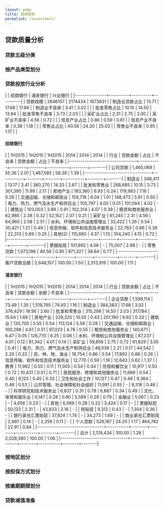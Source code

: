 ```yaml
---
layout: page
title: 投资研究
permalink: /investment/
---
```


## 贷款质量分析

### 贷款五级分类

### 按产品类型划分

### 贷款投放行业分析

|                | 招商银行 | 浦发银行 | 兴业银行 |
|----------------+----------+----------+----------|
| 贷款规模       | 2646157  | 2174434  | 1673831  |
| 制造业贷款占比 | 13.71    | 17.68    | 17.88    |
| 制造业不良率   | 3.41     | 3.02     |          |
| 批发零售占比   | 10.15    | 14.50    | 13.94    |
| 批发零售不良率 | 3.73     | 2.03     |          |
| 采矿业占比     | 2.31     | 2.75     | 3.30     |
| 采矿业不良率   | 4.56     | 0.72     |          |
| 信息产业占比   | 0.86     | 0.59     | 0.61     |
| 信息产业不良率 | 0.38     | 1.18     |          |
| 零售业占比     | 40.56    | 24.20    | 25.03    |
| 零售业不良率   | 0.95     | 1.17     |          |


#### 招商银行

|                                  | 1H2015    | 1H2015 | 1H2015 | 2014      | 2014   | 2014   |
| 行业                             | 贷款金额  | 占比   | 不良率 | 贷款金额  | 占比   | 不良率 |
|----------------------------------+-----------+--------+--------+-----------+--------+--------|
| 公司贷款                         | 1,465,069 | 55.36  | 2.01   | 1,467,585 | 58.38  | 1.39   |
|----------------------------------+-----------+--------+--------+-----------+--------+--------|
| 制造业                           | 348,411   | 13.17  | 3.41   | 360,270   | 14.33  | 2.67   |
| 批发和零售业                     | 268,685   | 10.15  | 3.73   | 301,395   | 11.99  | 2.17   |
| 房地产业                         | 183,360   | 6.93   | 0.24   | 179,983   | 7.16   | 0.26   |
| 交通运输、仓储和邮政业           | 159,718   | 6.04   | 1.01   | 148,473   | 5.91   | 0.50   |
| 电力、热力、燃气及水生产和供应业 | 105,797   | 4.00   | 0.01   | 101,064   | 4.02   | -      |
| 建筑业                           | 103,003   | 3.89   | 0.91   | 102,314   | 4.07   | 0.39   |
| 租赁和商务服务业                 | 62,985    | 2.38   | 0.32   | 52,152    | 2.07   | 0.21   |
| 采矿业                           | 61,245    | 2.31   | 4.56   | 64,960    | 2.58   | 2.51   |
| 水利、环境和公共设施管理业       | 33,422    | 1.26   | 0.54   | 30,421    | 1.21   | 0.49   |
| 信息传输、软件和信息技术服务业   | 22,783    | 0.86   | 0.38   | 22,313    | 0.89   | 0.25   |
| 其他(2)                          | 115,660   | 4.37   | 1.13   | 104,240   | 4.15   | 0.72   |
|----------------------------------+-----------+--------+--------+-----------+--------+--------|
| 票据贴现                         | 107,892   | 4.08   | -      | 75,007    | 2.98   | -      |
| 零售贷款                         | 1,073,196 | 40.56  | 0.95   | 971,327   | 38.64  | 0.77   |
|----------------------------------+-----------+--------+--------+-----------+--------+--------|
| 客户贷款总额                     | 2,646,157 | 100.00 | 1.50   | 2,513,919 | 100.00 | 1.11   |

#### 浦发银行

|                                  | 1H2015    | 1H2015 | 1H2015 | 2014      | 2014   | 2014   |
| 行业                             | 贷款余额  | 占比   | 不良率 | 贷款余额  | 余额   | 不良率 |
|----------------------------------+-----------+--------+--------+-----------+--------+--------|
| 企业贷款                         | 1,598,114 | 73.49  | 1.35   | 1,519,765 | 74.93  | 1.16   |
| 制造业                           | 384,383   | 17.68  | 3.02   | 376,429   | 18.56  | 2.60   |
| 批发和零售业                     | 315,298   | 14.50  | 2.03   | 317,184   | 15.64  | 1.68   |
| 房地产业                         | 229,325   | 10.55  | 0.43   | 201,190   | 9.92   | 0.33   |
| 建筑业                           | 120,700   | 5.55   | 0.54   | 113,124   | 5.58   | 0.28   |
| 交通运输、仓储和邮政业           | 100,298   | 4.61   | 0.51   | 97,023    | 4.78   | 0.55   |
| 租赁和商务服务业                 | 140,671   | 6.47   | 0.05   | 126,770   | 6.25   | 0.06   |
| 水利、环境和公共设施管理业       | 87,237    | 4.01   | 0.12   | 81,342    | 4.01   | 0.14   |
| 采矿业                           | 59,856    | 2.75   | 0.72   | 61,829    | 3.05   | 0.41   |
| 电力、热力、燃气及水生产和供应业 | 48,036    | 2.21   | 0.17   | 44,542    | 2.20   | 0.22   |
| 农、林、牧、渔业                 | 18,754    | 0.86   | 0.54   | 17,892    | 0.88   | 0.26   |
| 信息传输、软件和信息技术服务业   | 12,770    | 0.59   | 1.18   | 12,643    | 0.62   | 1.37   |
| 教育                             | 11,962    | 0.55   | 0.11   | 11,005    | 0.54   | 0.34   |
| 住宿和餐饮业                     | 10,917    | 0.50   | 0.72   | 10,431    | 0.51   | 0.71   |
| 居民服务、修理和其他服务业       | 11,669    | 0.54   | 0.40   | 9,123     | 0.45   | 0.33   |
| 卫生和社会工作                   | 10,127    | 0.47   | 0.49   | 9,364     | 0.46   | 0.53   |
| 公共管理、社会保障和社会组织     | 11,991    | 0.55   | -      | 9,318     | 0.46   | -      |
| 科学研究和技术服务业             | 6,837     | 0.31   | 0.79   | 6,887     | 0.34   | 0.49   |
| 文化、体育和娱乐业               | 6,147     | 0.28   | 0.80   | 5,589     | 0.28   | 0.79   |
| 金融业                           | 5,067     | 0.23   | -      | 4,656     | 0.23   | -      |
| 其他                             | 6,069     | 0.28   | 0.22   | 3,424     | 0.17   | -      |
| 票据贴现                         | 50,133    | 2.31   | -      | 43,833    | 2.16   | -      |
| 转贴现                           | 9,312     | 0.43   | -      | 7,304     | 0.36   | -      |
| 银行承兑汇票贴现                 | 37,824    | 1.74   | -      | 34,273    | 1.69   | -      |
| 商业承兑汇票贴现                 | 2,997     | 0.14   | -      | 2,256     | 0.11   | -      |
| 个人贷款                         | 526,187   | 24.20  | 1.17   | 464,782   | 22.91  | 0.84   |
|----------------------------------+-----------+--------+--------+-----------+--------+--------|
| 总计                             | 2,174,434 | 100.00 | 1.28   | 2,028,380 | 100.00 | 1.06   |
|----------------------------------+-----------+--------+--------+-----------+--------+--------|

### 按地区划分


### 按担保方式划分

### 按逾期期限划分

### 贷款减值准备
